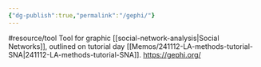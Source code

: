 ```yaml
---
{"dg-publish":true,"permalink":"/gephi/"}
---
```



#resource/tool 
Tool for graphic [[social-network-analysis\|Social Networks]], outlined on tutorial day [[Memos/241112-LA-methods-tutorial-SNA\|241112-LA-methods-tutorial-SNA]].
https://gephi.org/
